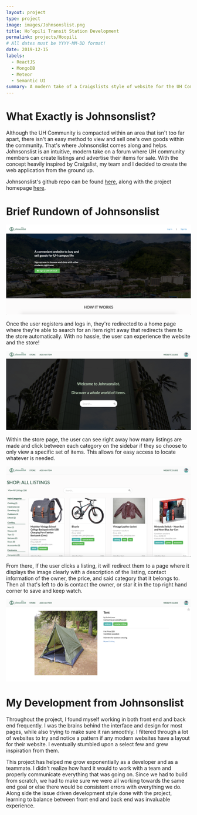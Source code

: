 ```yaml
---
layout: project
type: project
image: images/Johnsonslist.png
title: Ho’opili Transit Station Development
permalink: projects/Hoopili
# All dates must be YYYY-MM-DD format!
date: 2019-12-15
labels:
  - ReactJS
  - MongoDB
  - Meteor
  - Semantic UI
summary: A modern take of a Craigslists style of website for the UH Community
---
```


<h1>What Exactly is Johnsonslist?</h1>

Although the UH Community is compacted within an area that isn't too far apart, there isn't an easy method to view and sell one's own goods within the community. That's where Johnsonslist comes along and helps. Johnsonslist is an intuitive, modern take on a forum where UH community members can create listings and advertise their items for sale. With the concept heavily inspired by Craigslist, my team and I decided to create the web application from the ground up.

Johnsonslist's github repo can be found [here](https://github.com/Johnsonslist/Johnsonslist), along with the project homepage [here](https://johnsonslist.github.io).

<h1>Brief Rundown of Johnsonslist</h1>

<img class="ui huge centered image" src="../images/landing-page.png"/>

Once the user registers and logs in, they're redirected to a home page where they're able to search for an item right away that redirects them to the store automatically. With no hassle, the user can experience the website and the store!

<img class="ui huge centered image" src="../images/home-page.png"/>

Within the store page, the user can see right away how many listings are made and click between each category on the sidebar if they so choose to only view a specific set of items. This allows for easy access to locate whatever is needed.

<img class="ui huge centered image" src="../images/store-page.png"/>

From there, If the user clicks a listing, it will redirect them to a page where it displays the image clearly with a description of the listing, contact information of the owner, the price, and said category that it belongs to. Then all that's left to do is contact the owner, or star it in the top right hand corner to save and keep watch.

<img class="ui huge centered image" src="../images/item-page.png"/>

<h1>My Development from Johnsonslist</h1>

Throughout the project, I found myself working in both front end and back end frequently. I was the brains behind the interface and design for most pages, while also trying to make sure it ran smoothly. I filtered through a lot of websites to try and notice a pattern if any modern websites have a layout for their website. I eventually stumbled upon a select few and grew inspiration from them. 

This project has helped me grow exponentially as a developer and as a teammate. I didn't realize how hard it would to work with a team and properly communicate everything that was going on. Since we had to build from scratch, we had to make sure we were all working towards the same end goal or else there would be consistent errors with everything we do. Along side the issue driven development style done with the project, learning to balance between front end and back end was invaluable experience.